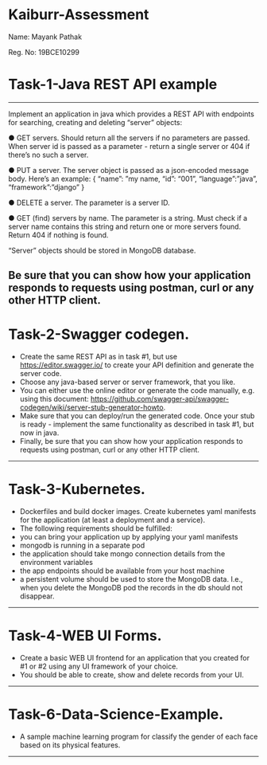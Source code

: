 # Kaiburr-Assessment
Name: Mayank Pathak

Reg. No: 19BCE10299
# Task-1-Java REST API example
---
Implement an application in java which provides a REST API with endpoints for searching,
creating and deleting “server” objects:

● GET servers. Should return all the servers if no parameters are passed. When server id
is passed as a parameter - return a single server or 404 if there’s no such a server.

● PUT a server. The server object is passed as a json-encoded message body. Here’s an
example:
{
“name”: ”my name,
“id”: “001”,
“language”:”java”,
“framework”:”django”
}

● DELETE a server. The parameter is a server ID.

● GET (find) servers by name. The parameter is a string. Must check if a server name
contains this string and return one or more servers found. Return 404 if nothing is found.

“Server” objects should be stored in MongoDB database.

Be sure that you can show how your application responds to requests using postman, curl or
any other HTTP client.
---
# Task-2-Swagger codegen.
- Create the same REST API as in task #1, but use https://editor.swagger.io/ to create your API
definition and generate the server code. 
- Choose any java-based server or server framework,
that you like.
- You can either use the online editor or generate the code manually, e.g. using this
document: https://github.com/swagger-api/swagger-codegen/wiki/server-stub-generator-howto.
- Make sure that you can deploy/run the generated code. Once your stub is ready - implement the
same functionality as described in task #1, but now in java.
- Finally, be sure that you can show how your application responds to requests using postman,
curl or any other HTTP client.

---
# Task-3-Kubernetes.
- Dockerfiles and build docker images. Create kubernetes yaml manifests for the application (at least a deployment and a service). 
- The following requirements should be fulfilled:
- you can bring your application up by applying your yaml manifests
- mongodb is running in a separate pod
- the application should take mongo connection details from the environment variables
- the app endpoints should be available from your host machine
- a persistent volume should be used to store the MongoDB data. I.e., when you delete
the MongoDB pod the records in the db should not disappear.
---
# Task-4-WEB UI Forms.
- Create a basic WEB UI frontend for an application that you created for #1 or #2 using any UI
framework of your choice. 
- You should be able to create, show and delete records from your UI.
---
# Task-6-Data-Science-Example.
- A sample machine learning program for classify the gender of each face based on its physical features.
---
